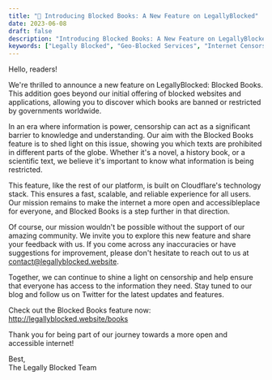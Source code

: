 ```yaml
---
title: "🚀 Introducing Blocked Books: A New Feature on LegallyBlocked"
date: 2023-06-08
draft: false
description: "Introducing Blocked Books: A New Feature on LegallyBlocked."
keywords: ["Legally Blocked", "Geo-Blocked Services", "Internet Censorship", "Books", "Cloudflare", "Serverless"]
---
```



Hello, readers!

We're thrilled to announce a new feature on LegallyBlocked: Blocked Books. This addition goes beyond our initial offering of blocked websites and applications, allowing you to discover which books are banned or restricted by governments worldwide.

In an era where information is power, censorship can act as a significant barrier to knowledge and understanding. Our aim with the Blocked Books feature is to shed light on this issue, showing you which texts are prohibited in different parts of the globe. Whether it's a novel, a history book, or a scientific text, we believe it's important to know what information is being restricted.

This feature, like the rest of our platform, is built on Cloudflare's technology stack. This ensures a fast, scalable, and reliable experience for all users. Our mission remains to make the internet a more open and accessibleplace for everyone, and Blocked Books is a step further in that direction.

Of course, our mission wouldn't be possible without the support of our amazing community. We invite you to explore this new feature and share your feedback with us. If you come across any inaccuracies or have suggestions for improvement, please don't hesitate to reach out to us at contact@legallyblocked.website.

Together, we can continue to shine a light on censorship and help ensure that everyone has access to the information they need. Stay tuned to our blog and follow us on Twitter for the latest updates and features.

Check out the Blocked Books feature now: http://legallyblocked.website/books

Thank you for being part of our journey towards a more open and accessible internet!

Best,  
The Legally Blocked Team